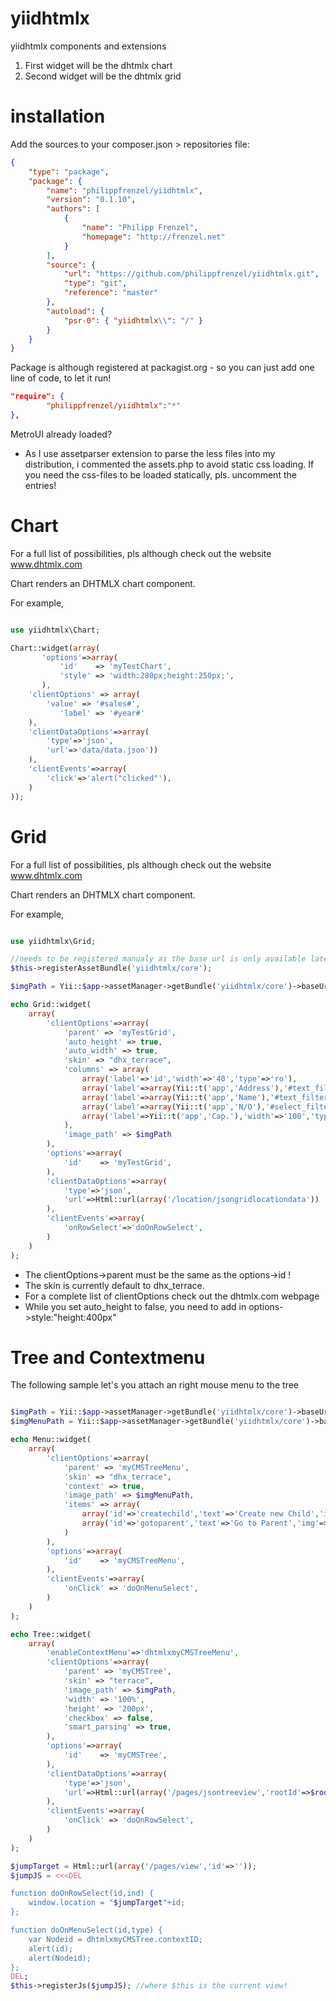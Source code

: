 yiidhtmlx
=========

yiidhtmlx components and extensions

1) First widget will be the dhtmlx chart
2) Second widget will be the dhtmlx grid

installation
============

Add the sources to your composer.json > repositories file:
```json
{
    "type": "package",
    "package": {
        "name": "philippfrenzel/yiidhtmlx",
        "version": "0.1.10",
        "authors": [
            {
                "name": "Philipp Frenzel",
                "homepage": "http://frenzel.net"
            }
        ],
        "source": {
            "url": "https://github.com/philippfrenzel/yiidhtmlx.git",
            "type": "git",
            "reference": "master"
        },
        "autoload": {
            "psr-0": { "yiidhtmlx\\": "/" }
        }
    }
}
```

Package is although registered at packagist.org - so you can just add one line of code, to let it run!

```json
"require": {
        "philippfrenzel/yiidhtmlx":"*"
},
```

MetroUI already loaded?
- As I use assetparser extension to parse the less files into my distribution, i commented the assets.php to avoid static css loading. If you need the css-files to be loaded statically, pls. uncomment the entries!

Chart
=====

For a full list of possibilities, pls although check out the website www.dhtmlx.com

Chart renders an DHTMLX chart component.

For example,

```php

use yiidhtmlx\Chart;

Chart::widget(array(
	   'options'=>array(
		   'id'    => 'myTestChart',
		   'style' => 'width:280px;height:250px;',
	   ),
    'clientOptions' => array(
        'value' => '#sales#',
		   'label' => '#year#'
    ),
    'clientDataOptions'=>array(
		'type'=>'json',
		'url'=>'data/data.json'))
	),
	'clientEvents'=>array(
		'click'=>'alert("clicked"'),
	)
));
```

Grid
====

For a full list of possibilities, pls although check out the website www.dhtmlx.com

Chart renders an DHTMLX chart component.

For example,
```php

use yiidhtmlx\Grid;

//needs to be registered manualy as the base url is only available later
$this->registerAssetBundle('yiidhtmlx/core');

$imgPath = Yii::$app->assetManager->getBundle('yiidhtmlx/core')->baseUrl . "/dhtmlxGrid/imgs/";

echo Grid::widget(
	array(
		'clientOptions'=>array(
		 	'parent' => 'myTestGrid',
		 	'auto_height' => true,
		 	'auto_width' => true,
		 	'skin' => "dhx_terrace",
		 	'columns' => array(
		 		array('label'=>'id','width'=>'40','type'=>'ro'),
				array('label'=>array(Yii::t('app','Address'),'#text_filter'),'type'=>'ed'),
				array('label'=>array(Yii::t('app','Name'),'#text_filter'),'type'=>'ed'),
				array('label'=>array(Yii::t('app','N/O'),'#select_filter'),'width'=>'50','type'=>'ch'),
				array('label'=>Yii::t('app','Cap.'),'width'=>'100','type'=>'ed'),
			),
		 	'image_path' => $imgPath
		),			
	    'options'=>array(
			'id'    => 'myTestGrid',
		),
		'clientDataOptions'=>array(
			'type'=>'json',
			'url'=>Html::url(array('/location/jsongridlocationdata'))
		),
		'clientEvents'=>array(
			'onRowSelect'=>'doOnRowSelect',
		)		
	)
);
```

* The clientOptions->parent must be the same as the options->id !
* The skin is currently default to dhx_terrace.
* For a complete list of clientOptions check out the dhtmlx.com webpage
* While you set auto_height to false, you need to add in options->style:"height:400px"

Tree and Contextmenu
====================

The following sample let's you attach an right mouse menu to the tree

```php

$imgPath = Yii::$app->assetManager->getBundle('yiidhtmlx/core')->baseUrl . "/dhtmlxTree/imgs/csh_dhx_terrace/";
$imgMenuPath = Yii::$app->assetManager->getBundle('yiidhtmlx/core')->baseUrl . "/dhtmlxMenu/imgs/dhxmenu_dhx_terrace/";

echo Menu::widget(
	array(
		'clientOptions'=>array(
		 	'parent' => 'myCMSTreeMenu',
		 	'skin' => "dhx_terrace",
		 	'context' => true,
		 	'image_path' => $imgMenuPath,
		 	'items' => array(
		 		array('id'=>'createchild','text'=>'Create new Child','img'=>'img/dhtmlx/s4.gif'),
		 		array('id'=>'gotoparent','text'=>'Go to Parent','img'=>'img/dhtmlx/s3.gif')
		 	)
		),			
	    'options'=>array(
			'id'    => 'myCMSTreeMenu',
		),
		'clientEvents'=>array(
			'onClick' => 'doOnMenuSelect',
		)		
	)
);

echo Tree::widget(
	array(
		'enableContextMenu'=>'dhtmlxmyCMSTreeMenu',
		'clientOptions'=>array(
		 	'parent' => 'myCMSTree',
		 	'skin' => "terrace",
		 	'image_path' => $imgPath,
		 	'width' => '100%',
		 	'height' => '200px',
		 	'checkbox' => false,
		 	'smart_parsing' => true,
		),			
	    'options'=>array(
			'id'    => 'myCMSTree',
		),
		'clientDataOptions'=>array(
			'type'=>'json',
			'url'=>Html::url(array('/pages/jsontreeview','rootId'=>$rootId))
		),
		'clientEvents'=>array(
			'onClick' => 'doOnRowSelect',
		)		
	)
);

$jumpTarget = Html::url(array('/pages/view','id'=>''));
$jumpJS = <<<DEL

function doOnRowSelect(id,ind) {
	window.location = "$jumpTarget"+id;	
};

function doOnMenuSelect(id,type) {
	var Nodeid = dhtmlxmyCMSTree.contextID;
	alert(id);	
	alert(Nodeid);
};
DEL;
$this->registerJs($jumpJS); //where $this is the current view!

```